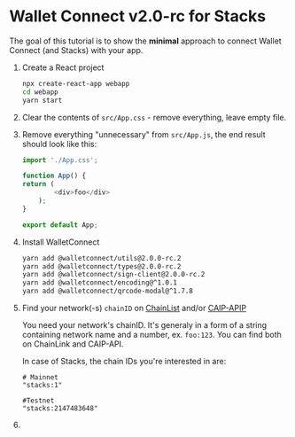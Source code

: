 Wallet Connect v2.0-rc for Stacks 
=================================

The goal of this tutorial is to show the **minimal** approach to connect Wallet Connect (and Stacks) with your app.

1. Create a React project

    ```sh
    npx create-react-app webapp
    cd webapp
    yarn start
    ```

2. Clear the contents of `src/App.css` - remove everything, leave empty file.

3. Remove everything "unnecessary" from `src/App.js`, the end result should look like this:

    ```javascript
    import './App.css';

    function App() {
    return (
            <div>foo</div>
        );
    }

    export default App;
    ```

4. Install WalletConnect

    ```sh
    yarn add @walletconnect/utils@2.0.0-rc.2
    yarn add @walletconnect/types@2.0.0-rc.2
    yarn add @walletconnect/sign-client@2.0.0-rc.2
    yarn add @walletconnect/encoding@^1.0.1
    yarn add @walletconnect/qrcode-modal@^1.7.8
    ```

5. Find your network(-s) `chainID` on [ChainList](https://chainlist.org/) and/or [CAIP-APIP](https://github.com/pedrouid/caip-api/blob/master/src/config/)

    You need your network's chainID. It's generaly in a form of a string containing network name and a number, ex. `foo:123`. You can find both on ChainLink and CAIP-API.

    In case of Stacks, the chain IDs you're interested in are:

    ```
    # Mainnet
    "stacks:1"

    #Testnet
    "stacks:2147483648"
    ```

6. 